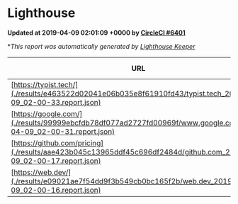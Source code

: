 
# Lighthouse

**Updated at 2019-04-09 02:01:09 +0000 by [CircleCI #6401](https://circleci.com/gh/ItinerisLtd/lighthouse-keeper-example/6401)**

**This report was automatically generated by [Lighthouse Keeper](https://github.com/itinerisltd/lighthouse-keeper)*

| URL | Performance | Accessibility | Best Practices | SEO | PWA | Updated At |
| --- | --- | --- | --- | --- | --- | --- |
| [https://typist.tech/](./results/e463522d02041e06b035e8f61910fd43/typist.tech_2019-04-09_02-00-33.report.json) | 1 |  |  |  |  | 2019-04-09T02:00:33.846Z |
| [https://google.com/](./results/99999ebcfdb78df077ad2727fd00969f/www.google.com_2019-04-09_02-00-31.report.json) | 0.96 | 0.71 | 0.93 | 0.82 | 0.58 | 2019-04-09T02:00:31.806Z |
| [https://github.com/pricing](./results/aae423b045c13965ddf45c696df2484d/github.com_2019-04-09_02-00-17.report.json) | 0.87 | 0.89 | 0.93 | 0.9 | 0.58 | 2019-04-09T02:00:17.197Z |
| [https://web.dev/](./results/e09021ae7f54dd9f3b549cb0bc165f2b/web.dev_2019-04-09_02-00-16.report.json) | 0.97 | 0.93 | 1 | 0.96 | 1 | 2019-04-09T02:00:16.478Z |
